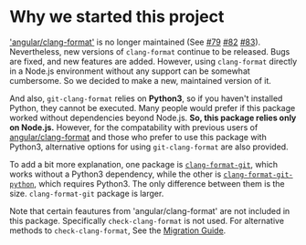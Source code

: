 # Why we started this project

['angular/clang-format'](https://github.com/angular/clang-format) is no longer maintained (See [#79](https://github.com/angular/clang-format/issues/79) [#82](https://github.com/angular/clang-format/issues/82) [#83](https://github.com/angular/clang-format/pull/83)). Nevertheless, new versions of `clang-format` continue to be released. Bugs are fixed, and new features are added. However, using `clang-format` directly in a Node.js environment without any support can be somewhat cumbersome. So we decided to make a new, maintained version of it.

And also, `git-clang-format` relies on **Python3**, so if you haven't installed Python, they cannot be executed. Many people would prefer if this package worked without dependencies beyond Node.js. **So, this package relies only on Node.js.** However, for the compatability with previous users of [angular/clang-format](https://github.com/angular/clang-format) and those who prefer to use this package with Python3, alternative options for using `git-clang-format` are also provided.

To add a bit more explanation, one package is [`clang-format-git`](https://www.npmjs.com/package/clang-format-git), which works without a Python3 dependency, while the other is [`clang-format-git-python`](https://www.npmjs.com/package/clang-format-git-python), which requires Python3. The only difference between them is the size. `clang-format-git` package is larger.

Note that certain feautures from 'angular/clang-format' are not included in this package. Specifically `check-clang-format` is not used. For alternative methods to `check-clang-format`, See the [Migration Guide](../03-others/01-migration-from-angular-clang-format.md).
